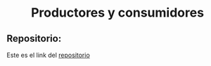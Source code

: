 <h1 align="center">Productores y consumidores</h1>

<h2>Repositorio:</h2>

Este es el link del [repositorio](https://github.com/albabernal03/Productores_y_consumidores)
